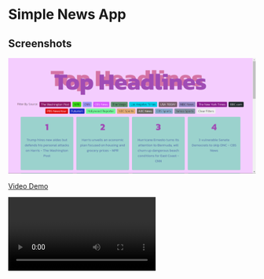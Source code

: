 # Simple News App

## Screenshots
![Screenshot](screenshot.png)

[Video Demo](https://youtu.be/iPv5xlrk2Qc?si=4tEBVieImLPtQKXM)

<video src="https://github.com/TheGiraffe/news-app-nucamp/blob/5d551e975169f0ed6653e5fe7642b6bcd8fd0adc/SimpleNewsAppDemo.mp4"></video>